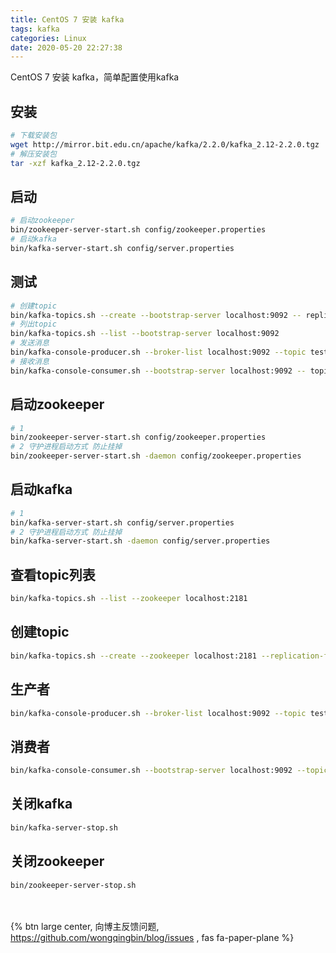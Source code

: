 ```yaml
---
title: CentOS 7 安装 kafka
tags: kafka
categories: Linux
date: 2020-05-20 22:27:38
---
```

CentOS 7 安装 kafka，简单配置使用kafka
<!-- more -->

## 安装

```bash
# 下载安装包
wget http://mirror.bit.edu.cn/apache/kafka/2.2.0/kafka_2.12-2.2.0.tgz
# 解压安装包
tar -xzf kafka_2.12-2.2.0.tgz
```

## 启动

```bash
# 启动zookeeper
bin/zookeeper-server-start.sh config/zookeeper.properties
# 启动kafka
bin/kafka-server-start.sh config/server.properties
```

## 测试

```bash
# 创建topic
bin/kafka-topics.sh --create --bootstrap-server localhost:9092 -- replication-factor 1 --partitions 1 --topic test
# 列出topic
bin/kafka-topics.sh --list --bootstrap-server localhost:9092
# 发送消息
bin/kafka-console-producer.sh --broker-list localhost:9092 --topic test
# 接收消息
bin/kafka-console-consumer.sh --bootstrap-server localhost:9092 -- topic test --from-beginning
```

## 启动zookeeper

```bash
# 1
bin/zookeeper-server-start.sh config/zookeeper.properties
# 2 守护进程启动方式 防止挂掉
bin/zookeeper-server-start.sh -daemon config/zookeeper.properties
```

## 启动kafka

```bash
# 1
bin/kafka-server-start.sh config/server.properties
# 2 守护进程启动方式 防止挂掉
bin/kafka-server-start.sh -daemon config/server.properties
```

## 查看topic列表

```bash
bin/kafka-topics.sh --list --zookeeper localhost:2181
```

## 创建topic

```bash
bin/kafka-topics.sh --create --zookeeper localhost:2181 --replication-factor 1 --partitions 1 --topic test
```

## 生产者

```bash
bin/kafka-console-producer.sh --broker-list localhost:9092 --topic test
```

## 消费者

```bash
bin/kafka-console-consumer.sh --bootstrap-server localhost:9092 --topic test --from-beginning
```

## 关闭kafka

```bash
bin/kafka-server-stop.sh
```

## 关闭zookeeper

```bash
bin/zookeeper-server-stop.sh
```

<br><br>{% btn large center, 向博主反馈问题, <https://github.com/wongqingbin/blog/issues> , fas fa-paper-plane %}
